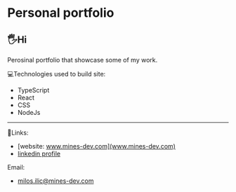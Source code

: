 # Personal portfolio
🖐Hi 
---


Perosinal portfolio that showcase some of my work.



💻Technologies used to build site:
 - TypeScript
 - React
 - CSS
 - NodeJs

 ---

🔗Links:
- [website: www.mines-dev.com](www.mines-dev.com) 
- [linkedin profile](www.linkedin.com/milos-ilic-dev)

Email:
 - milos.ilic@mines-dev.com
